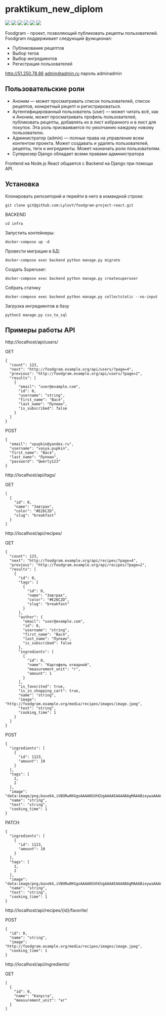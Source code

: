 # praktikum_new_diplom

![](https://img.shields.io/badge/Python-3776AB?style=for-the-badge&logo=python&logoColor=white)
![](https://img.shields.io/badge/django%20rest-ff1709?style=for-the-badge&logo=django&logoColor=white)
![](https://img.shields.io/badge/Django-092E20?style=for-the-badge&logo=django&logoColor=green)
![](https://img.shields.io/badge/JWT-000000?style=for-the-badge&logo=JSON%20web%20tokens&logoColor=white)
![](https://img.shields.io/badge/Postman-FF6C37?style=for-the-badge&logo=Postman&logoColor=white)
![](https://github.com/LylovY/yamdb_final/actions/workflows/yamdb_workflow.yml/badge.svg)

Foodgram - проект, позволяющий публиковать рецепты пользователей. Foodgram поддерживает следующий функционал:

- Публикование рецептов
- Выбор тегов
- Выбор ингредиентов
- Регистрация пользователей

http://51.250.78.86
admin@admin.ru
пароль adminadmin

## Пользовательские роли

- Аноним — может просматривать список пользователей, список рецептов, конкретный рецепт и регистрироваться.
- Аутентифицированный пользователь (user) — может читать всё, как и Аноним, может просматривать профиль пользователей, публиковать рецепты, добавлять их в лист избранного и в лист для покупок. Эта роль присваивается по умолчанию каждому новому пользователю.
- Администратор (admin) — полные права на управление всем контентом проекта. Может создавать и удалять пользователей, рецепты, теги и ингредиенты. Может назначать роли пользователям.
- Суперюзер Django обладает всеми правами администратора

Frontend на Node.js React общается с Backend на Django при помощи API.

## Установка

Клонировать репозиторий и перейти в него в командной строке:

```
git clone git@github.com:LylovY/foodgram-project-react.git
```
BACKEND

```
cd infra
```
Запустить контейнеры:


```
docker-compose up -d
```

Провести миграции в БД:

```
docker-compose exec backend python manage.py migrate
```

Создать Superuser:

```
docker-compose exec backend python manage.py createsuperuser
```

Собрать статику

```
docker-compose exec backend python manage.py collectstatic --no-input
```

Загрузка ингредиентов в базу

```
python3 manage.py csv_to_sql
```



## Примеры работы API

http://localhost/api/users/

GET
```
{
  "count": 123,
  "next": "http://foodgram.example.org/api/users/?page=4",
  "previous": "http://foodgram.example.org/api/users/?page=2",
  "results": [
    {
      "email": "user@example.com",
      "id": 0,
      "username": "string",
      "first_name": "Вася",
      "last_name": "Пупкин",
      "is_subscribed": false
    }
  ]
}
```

POST
```
{
  "email": "vpupkin@yandex.ru",
  "username": "vasya.pupkin",
  "first_name": "Вася",
  "last_name": "Пупкин",
  "password": "Qwerty123"
}
```
http://localhost/api/tags/

GET
```
[
  {
    "id": 0,
    "name": "Завтрак",
    "color": "#E26C2D",
    "slug": "breakfast"
  }
]
```


http://localhost/api/recipes/


GET
```
{
  "count": 123,
  "next": "http://foodgram.example.org/api/recipes/?page=4",
  "previous": "http://foodgram.example.org/api/recipes/?page=2",
  "results": [
    {
      "id": 0,
      "tags": [
        {
          "id": 0,
          "name": "Завтрак",
          "color": "#E26C2D",
          "slug": "breakfast"
        }
      ],
      "author": {
        "email": "user@example.com",
        "id": 0,
        "username": "string",
        "first_name": "Вася",
        "last_name": "Пупкин",
        "is_subscribed": false
      },
      "ingredients": [
        {
          "id": 0,
          "name": "Картофель отварной",
          "measurement_unit": "г",
          "amount": 1
        }
      ],
      "is_favorited": true,
      "is_in_shopping_cart": true,
      "name": "string",
      "image": "http://foodgram.example.org/media/recipes/images/image.jpeg",
      "text": "string",
      "cooking_time": 1
    }
  ]
}
```

POST
```
{
  "ingredients": [
    {
      "id": 1123,
      "amount": 10
    }
  ],
  "tags": [
    1,
    2
  ],
  "image": "data:image/png;base64,iVBORw0KGgoAAAANSUhEUgAAAAEAAAABAgMAAABieywaAAAACVBMVEUAAAD///9fX1/S0ecCAAAACXBIWXMAAA7EAAAOxAGVKw4bAAAACklEQVQImWNoAAAAggCByxOyYQAAAABJRU5ErkJggg==",
  "name": "string",
  "text": "string",
  "cooking_time": 1
}
```

PATCH
```
{
  "ingredients": [
    {
      "id": 1123,
      "amount": 10
    }
  ],
  "tags": [
    1,
    2
  ],
  "image": "data:image/png;base64,iVBORw0KGgoAAAANSUhEUgAAAAEAAAABAgMAAABieywaAAAACVBMVEUAAAD///9fX1/S0ecCAAAACXBIWXMAAA7EAAAOxAGVKw4bAAAACklEQVQImWNoAAAAggCByxOyYQAAAABJRU5ErkJggg==",
  "name": "string",
  "text": "string",
  "cooking_time": 1
}
```

http://localhost/api/recipes/{id}/favorite/

POST
```
{
  "id": 0,
  "name": "string",
  "image": "http://foodgram.example.org/media/recipes/images/image.jpeg",
  "cooking_time": 1
}
```


http://localhost/api/ingredients/

GET
```
[
  {
    "id": 0,
    "name": "Капуста",
    "measurement_unit": "кг"
  }
]
```
